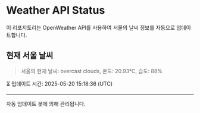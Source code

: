
# Weather API Status

이 리포지토리는 OpenWeather API를 사용하여 서울의 날씨 정보를 자동으로 업데이트합니다.

## 현재 서울 날씨
> 서울의 현재 날씨: overcast clouds, 온도: 20.93°C, 습도: 88%

⏳ 업데이트 시간: 2025-05-20 15:18:36 (UTC)

---
자동 업데이트 봇에 의해 관리됩니다.
